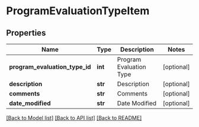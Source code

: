 # ProgramEvaluationTypeItem

## Properties
Name | Type | Description | Notes
------------ | ------------- | ------------- | -------------
**program_evaluation_type_id** | **int** | Program Evaluation Type | [optional] 
**description** | **str** | Description | [optional] 
**comments** | **str** | Comments | [optional] 
**date_modified** | **str** | Date Modified | [optional] 

[[Back to Model list]](../README.md#documentation-for-models) [[Back to API list]](../README.md#documentation-for-api-endpoints) [[Back to README]](../README.md)


